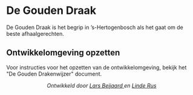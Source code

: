 # De Gouden Draak
De Gouden Draak is het begrip in ’s-Hertogenbosch als het gaat om de beste afhaalgerechten.

## Ontwikkelomgeving opzetten
Voor instructies voor het opzetten van de ontwikkelomgeving, bekijk het "De Gouden Drakenwijzer" document.

<div style="text-align: center;">
    <i>
        Ontwikkeld door
        <a href="https://github.com/steenbokdev" target="_blank">
            Lars Beijaard
        </a>
        en
        <a href="https://github.com/linderus" target="_blank">
            Linde Rus
        </a>
    </i>
</div>
